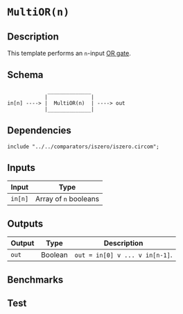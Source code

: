 # `MultiOR(n)`

## Description

This template performs an `n`-input [OR gate](https://en.wikipedia.org/wiki/OR_gate). 
<!-- Out is true if and only if at least one of the operands is true -->

## Schema

```
             ______________     
            |              |
in[n] ----> |  MultiOR(n)  | ----> out
            |______________|     
```

## Dependencies

```
include "../../comparators/iszero/iszero.circom";
```

## Inputs

| Input      | Type                  |
| -----      | -----                 | 
| `in[n]`    | Array of `n` booleans |

## Outputs

| Output  | Type     | Description               |
| ------  | ------   | ----------      | 
| `out`   | Boolean  | `out = in[0] v ... v in[n-1]`. |

## Benchmarks 

## Test